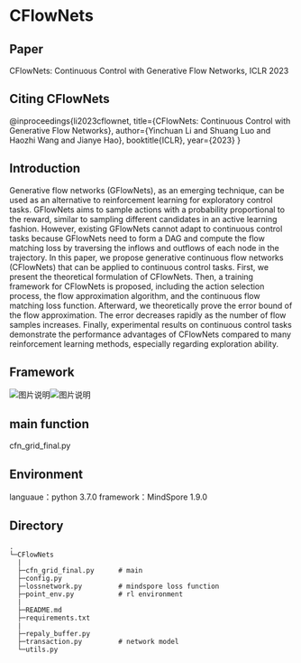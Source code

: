 # CFlowNets

## Paper

CFlowNets: Continuous Control with Generative Flow Networks, ICLR 2023

## Citing CFlowNets

@inproceedings{li2023cflownet,
  title={CFlowNets: Continuous Control with Generative Flow Networks},
  author={Yinchuan Li and Shuang Luo and Haozhi Wang and Jianye Hao},
  booktitle{ICLR},
  year={2023}
}

## Introduction

Generative flow networks (GFlowNets), as an emerging technique, can be used as an alternative to reinforcement learning for exploratory control tasks. GFlowNets aims to sample actions with a probability proportional to the reward, similar to sampling different candidates in an active learning fashion. However, existing GFlowNets cannot adapt to continuous control tasks because GFlowNets need to form a DAG and compute the flow matching loss by traversing the inflows and outflows of each node in the trajectory. In this paper, we propose generative continuous flow networks (CFlowNets) that can be applied to continuous control tasks. First, we present the theoretical formulation of CFlowNets. Then, a training framework for CFlowNets is proposed, including the action selection process, the flow approximation algorithm, and the continuous flow matching loss function. Afterward, we theoretically prove the error bound of the flow approximation. The error decreases rapidly as the number of flow samples increases. Finally, experimental results on continuous control tasks demonstrate the performance advantages of CFlowNets compared to many reinforcement learning methods, especially regarding exploration ability.

## Framework

 ![图片说明](http://image.huawei.com/tiny-lts/v1/images/ef863fab51087a22e6b21e01fe3a23ba_1366x557.png)![图片说明](http://image.huawei.com/tiny-lts/v1/images/ef863fab51087a22e6b21e01fe3a23ba_1366x557.png)

## main function

cfn_grid_final.py

## Environment

languaue：python 3.7.0
framework：MindSpore 1.9.0

## Directory

```test
.
└─CFlowNets
  |
  ├─cfn_grid_final.py      # main
  ├─config.py
  ├─lossnetwork.py         # mindspore loss function
  ├─point_env.py           # rl environment
  |
  ├─README.md
  ├─requirements.txt
  |
  ├─repaly_buffer.py
  ├─transaction.py         # network model
  └─utils.py
```
